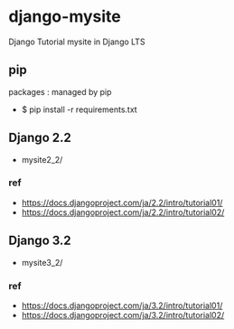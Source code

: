 # django-mysite
Django Tutorial mysite in Django LTS


## pip

packages : managed by pip

* $ pip install -r requirements.txt


## Django 2.2

* mysite2_2/

### ref

* https://docs.djangoproject.com/ja/2.2/intro/tutorial01/
* https://docs.djangoproject.com/ja/2.2/intro/tutorial02/


## Django 3.2

* mysite3_2/

### ref

* https://docs.djangoproject.com/ja/3.2/intro/tutorial01/
* https://docs.djangoproject.com/ja/3.2/intro/tutorial02/
